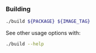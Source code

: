 ### Building

```bash
./build ${PACKAGE} ${IMAGE_TAG}
```

See other usage options with:

```bash
./build --help
``` 
